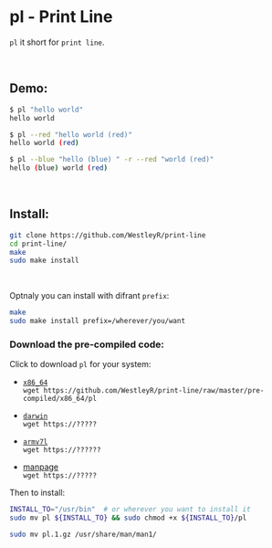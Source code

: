 # pl - Print Line

`pl` it short for `print line`.

<br>

## Demo:

```bash
$ pl "hello world"
hello world

$ pl --red "hello world (red)"
hello world (red)

$ pl --blue "hello (blue) " -r --red "world (red)"
hello (blue) world (red)
```

<br>

## Install:

```bash
git clone https://github.com/WestleyR/print-line
cd print-line/
make
sudo make install
```

<br>

Optnaly you can install with difrant `prefix`:

```bash
make
sudo make install prefix=/wherever/you/want
```

### Download the pre-compiled code:

Click to download `pl` for your system:

  - [`x86_64`](https://?????foo)<br>
    `wget https://github.com/WestleyR/print-line/raw/master/pre-compiled/x86_64/pl`

  - [`darwin`](https://????)<br>
    `wget https://?????`

  - [`armv7l`](https://?????)<br>
    `wget https://??????`

  - [manpage](https://????)<br>
    `wget https://?????`


Then to install:

```bash
INSTALL_TO="/usr/bin"  # or wherever you want to install it
sudo mv pl ${INSTALL_TO} && sudo chmod +x ${INSTALL_TO}/pl

sudo mv pl.1.gz /usr/share/man/man1/
```


<br>

